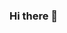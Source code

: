 ### Hi there 👋

<!--
**Austin7Dsilva/Austin7Dsilva** is a ✨ _special_ ✨ repository because its `README.md` (this file) appears on your GitHub profile.


A skilled and passionate front-end developer with expertise in HTML, CSS, and JavaScript. With a keen eye for design and a commitment to user experience. He excels in using popular frameworks like React, Angular, and Vue.js to build modern and responsive websites. With excellent communication skills and a strong team-oriented mindset, I have collaborated effectively with designers, back-end developers, and stakeholders to deliver exceptional results.

Please visit my site https://austin7dsilva.github.io/Austin7Dsilva/dev , and feel free to provide a feedback at the end.
